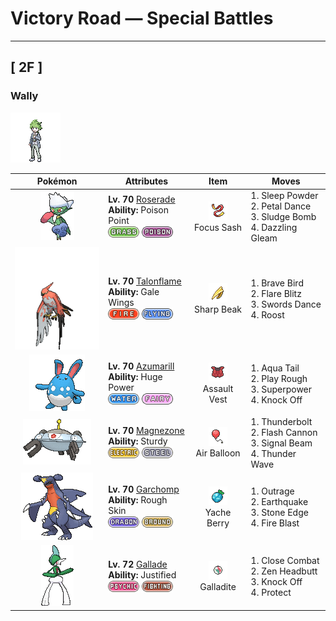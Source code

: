 # Victory Road — Special Battles

---

## [ 2F ]


### Wally

![Wally](../../assets/important_trainers/wally.png "Wally")

| Pokémon | Attributes | Item | Moves |
|:-------:|------------|:----:|-------|
| ![Roserade](../../assets/sprites/roserade/front.gif "Roserade: With the movements of a dancer, it strikes with whips that are densely lined with poison thorns.") | **Lv. 70** [Roserade](../../pokemon/roserade.md)<br>**Ability:** <span class="tooltip" title="Contact with the Pokémon may poison the attacker.">Poison Point</span><br>![grass](../../assets/types/grass.png) ![poison](../../assets/types/poison.png) | ![Focus Sash](../../assets/items/focus_sash.png "Focus Sash")<br><span class="tooltip" title="Held: If the holder has full HP and is attacked for regular damage that would faint it, this item is consumed and prevents the holder's HP from lowering below 1.  This effect works against multi-hit attacks, but does not work against the effects of Doom Desire or Future Sight.">Focus Sash</span> | 1. <span class="tooltip" title="The user scatters a big cloud of sleep-inducing dust around the target.">Sleep Powder</span><br>2. <span class="tooltip" title="The user attacks the target by scattering petals for two to three turns. The user then becomes confused.">Petal Dance</span><br>3. <span class="tooltip" title="Unsanitary sludge is hurled at the target. This may also poison the target.">Sludge Bomb</span><br>4. <span class="tooltip" title="The user damages opposing Pokémon by emitting a powerful flash.">Dazzling Gleam</span> |
| ![Talonflame](../../assets/sprites/talonflame/front.gif "Talonflame: When attacking prey, it can reach speeds of up to 310 mph. It finishes its prey off with a colossal kick.") | **Lv. 70** [Talonflame](../../pokemon/talonflame.md)<br>**Ability:** <span class="tooltip" title="Gives priority to Flying-type moves.">Gale Wings</span><br>![fire](../../assets/types/fire.png) ![flying](../../assets/types/flying.png) | ![Sharp Beak](../../assets/items/sharp_beak.png "Sharp Beak")<br><span class="tooltip" title="Held: Increases the power of the holder's Flying moves by 20%.">Sharp Beak</span> | 1. <span class="tooltip" title="The user tucks in its wings and charges from a low altitude. This also damages the user quite a lot.">Brave Bird</span><br>2. <span class="tooltip" title="The user cloaks itself in fire and charges the target. This also damages the user quite a lot. This may leave the target with a burn.">Flare Blitz</span><br>3. <span class="tooltip" title="A frenetic dance to uplift the fighting spirit. This sharply raises the user’s Attack stat.">Swords Dance</span><br>4. <span class="tooltip" title="The user lands and rests its body. It restores the user’s HP by up to half of its max HP.">Roost</span> |
| ![Azumarill](../../assets/sprites/azumarill/front.gif "Azumarill: Azumarill can make balloons out of air. It makes these air balloons if it spots a drowning Pokémon. The air balloons enable the Pokémon in trouble to breathe.") | **Lv. 70** [Azumarill](../../pokemon/azumarill.md)<br>**Ability:** <span class="tooltip" title="Boosts the Pokémon’s Attack stat.">Huge Power</span><br>![water](../../assets/types/water.png) ![fairy](../../assets/types/fairy.png) | ![Assault Vest](../../assets/items/assault_vest.png "Assault Vest")<br><span class="tooltip" title="Raises the holder's Special Defense to 1.5×.  Prevents the holder from selecting a status move.">Assault Vest</span> | 1. <span class="tooltip" title="The user attacks by swinging its tail as if it were a vicious wave in a raging storm.">Aqua Tail</span><br>2. <span class="tooltip" title="The user plays rough with the target and attacks it. This may also lower the target’s Attack stat.">Play Rough</span><br>3. <span class="tooltip" title="The user attacks the target with great power. However, this also lowers the user’s Attack and Defense stats.">Superpower</span><br>4. <span class="tooltip" title="The user slaps down the target’s held item, and that item can’t be used in that battle. The move does more damage if the target has a held item.">Knock Off</span> |
| ![Magnezone](../../assets/sprites/magnezone/front.gif "Magnezone: It evolved from exposure to a special magnetic field. Three units generate magnetism.") | **Lv. 70** [Magnezone](../../pokemon/magnezone.md)<br>**Ability:** <span class="tooltip" title="It cannot be knocked out with one hit.">Sturdy</span><br>![electric](../../assets/types/electric.png) ![steel](../../assets/types/steel.png) | ![Air Balloon](../../assets/items/air_balloon.png "Air Balloon")<br><span class="tooltip" title="Held :   Holder is immune to ground-type moves, spikes, toxic spikes, and arena trap.      This effect does not apply during gravity or ingrain.      When the holder takes damage from a move, this item is consumed.">Air Balloon</span> | 1. <span class="tooltip" title="A strong electric blast crashes down on the target. This may also leave the target with paralysis.">Thunderbolt</span><br>2. <span class="tooltip" title="The user gathers all its light energy and releases it at once. This may also lower the target’s Sp. Def stat.">Flash Cannon</span><br>3. <span class="tooltip" title="The user attacks with a sinister beam of light. This may also confuse the target.">Signal Beam</span><br>4. <span class="tooltip" title="The user launches a weak jolt of electricity that paralyzes the target.">Thunder Wave</span> |
| ![Garchomp](../../assets/sprites/garchomp/front.gif "Garchomp: It flies at speeds equal to a jet fighter plane. It never allows its prey to escape.") | **Lv. 70** [Garchomp](../../pokemon/garchomp.md)<br>**Ability:** <span class="tooltip" title="Inflicts damage to the attacker on contact.">Rough Skin</span><br>![dragon](../../assets/types/dragon.png) ![ground](../../assets/types/ground.png) | ![Yache Berry](../../assets/items/yache_berry.png "Yache Berry")<br><span class="tooltip" title="Held in battle :   When the holder would take super-effective ice-type damage, it consumes this item to halve the amount of damage taken.">Yache Berry</span> | 1. <span class="tooltip" title="The user rampages and attacks for two to three turns. The user then becomes confused.">Outrage</span><br>2. <span class="tooltip" title="The user sets off an earthquake that strikes every Pokémon around it. ">Earthquake</span><br>3. <span class="tooltip" title="The user stabs the target with sharpened stones from below. Critical hits land more easily.">Stone Edge</span><br>4. <span class="tooltip" title="The target is attacked with an intense blast of all-consuming fire. This may also leave the target with a burn.">Fire Blast</span> |
| ![Gallade](../../assets/sprites/gallade/front.gif "Gallade: A master of courtesy and swordsmanship, it fights using extending swords on its elbows.") | **Lv. 72** [Gallade](../../pokemon/gallade.md)<br>**Ability:** <span class="tooltip" title="Boosts the Attack stat when it’s hit by a Dark-type move.">Justified</span><br>![psychic](../../assets/types/psychic.png) ![fighting](../../assets/types/fighting.png) | ![Galladite](../../assets/items/galladite.png "Galladite")<br><span class="tooltip" title="Held: Allows Gallade to Mega Evolve into Mega Gallade.">Galladite</span> | 1. <span class="tooltip" title="The user fights the target up close without guarding itself. This also lowers the user’s Defense and Sp. Def stats.">Close Combat</span><br>2. <span class="tooltip" title="The user focuses its willpower to its head and attacks the target. This may also make the target flinch.">Zen Headbutt</span><br>3. <span class="tooltip" title="The user slaps down the target’s held item, and that item can’t be used in that battle. The move does more damage if the target has a held item.">Knock Off</span><br>4. <span class="tooltip" title="Enables the user to evade all attacks. Its chance of failing rises if it is used in succession.">Protect</span> |

